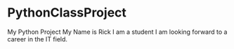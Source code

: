 # PythonClassProject
My Python Project
My Name is Rick
I am a student
I am looking forward to a career in the IT field.
